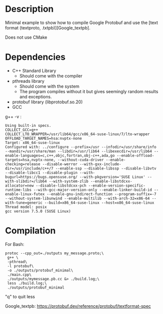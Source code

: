 # Description

Minimal example to show how to compile Google Protobuf and 
use the [text format (textproto, .txtpb)][Google_textpb].

Does not use CMake

# Dependencies

- C++ Standard Library
  - Should come with the compiler
- pthreads library
  - Should come with the system
  - The program compiles without it but gives seemingly 
    random results and exceptions.
- protobuf library (libprotobuf.so.20)
- GCC

g++ -v : 
  
```
Using built-in specs.
COLLECT_GCC=g++
COLLECT_LTO_WRAPPER=/usr/lib64/gcc/x86_64-suse-linux/7/lto-wrapper
OFFLOAD_TARGET_NAMES=hsa:nvptx-none
Target: x86_64-suse-linux
Configured with: ../configure --prefix=/usr --infodir=/usr/share/info --mandir=/usr/share/man --libdir=/usr/lib64 --libexecdir=/usr/lib64 --enable-languages=c,c++,objc,fortran,obj-c++,ada,go --enable-offload-targets=hsa,nvptx-none, --without-cuda-driver --enable-checking=release --disable-werror --with-gxx-include-dir=/usr/include/c++/7 --enable-ssp --disable-libssp --disable-libvtv --disable-libcc1 --disable-plugin --with-bugurl=https://bugs.opensuse.org/ --with-pkgversion='SUSE Linux' --with-slibdir=/lib64 --with-system-zlib --enable-libstdcxx-allocator=new --disable-libstdcxx-pch --enable-version-specific-runtime-libs --with-gcc-major-version-only --enable-linker-build-id --enable-linux-futex --enable-gnu-indirect-function --program-suffix=-7 --without-system-libunwind --enable-multilib --with-arch-32=x86-64 --with-tune=generic --build=x86_64-suse-linux --host=x86_64-suse-linux
Thread model: posix
gcc version 7.5.0 (SUSE Linux)
```

# Compilation

For Bash:

```
protoc --cpp_out=./outputs my_message.proto;\
 g++ \
 -pthread\
 -l protobuf\
 -o ./outputs/protobuf_minimal\
 ./main.cpp\
 ./outputs/mymessage.pb.cc &> ./build.log;\
 less ./build.log;\
 ./outputs/protobuf_minimal
```
"q" to quit less

Google_textpb: https://protobuf.dev/reference/protobuf/textformat-spec
